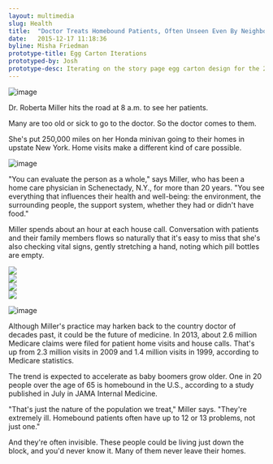 ```yaml
---
layout: multimedia
slug: Health
title:  "Doctor Treats Homebound Patients, Often Unseen Even By Neighbors"
date:   2015-12-17 11:18:36
byline: Misha Friedman
prototype-title: Egg Carton Iterations
prototyped-by: Josh
prototype-desc: Iterating on the story page egg carton design for the 2016 NPR.org redesign. Final choices were &#35;1 & &#35;4. Also interested in &#35;10-&#35;14.
---
```


![image](http://media.npr.org/assets/img/2015/10/13/mobile-doctor-1_custom-c1df33688cb42361b39751e7d61de4ebfd42d404-s2500-c85.jpg)

<div class="body-copy">
<p>Dr. Roberta Miller hits the road at 8 a.m. to see her patients.</p>
<p>Many are too old or sick to go to the doctor. So the doctor comes to them.</p>
<p>She's put 250,000 miles on her Honda minivan going to their homes in upstate New York. Home visits make a different kind of care possible.</p>
</div>

![image](http://media.npr.org/assets/img/2015/10/13/mobile-doctor-2_custom-e717d6c4873ed0de6f5a30eee27ba583cb6963ca-s2300-c85.jpg)

<div class="body-copy">
<p>"You can evaluate the person as a whole," says Miller, who has been a home care physician in Schenectady, N.Y., for more than 20 years. "You see everything that influences their health and well-being: the environment, the surrounding people, the support system, whether they had or didn't have food."</p>

<p>Miller spends about an hour at each house call. Conversation with patients and their family members flows so naturally that it's easy to miss that she's also checking vital signs, gently stretching a hand, noting which pill bottles are empty.</p>
</div>

<div class="image-container">
  <div class="two">
    <img class="left" src="{{ site.baseurl }}/images/grid-photo-01.jpg">
  </div>
  <div class="two">
    <img class="right" src="{{ site.baseurl }}/images/grid-photo-02.jpg">
  </div>
</div>

<div class="image-container">
  <div class="two">
    <img class="left" src="{{ site.baseurl }}/images/grid-photo-04.jpg">
  </div>
  <div class="two">
    <img class="right" src="{{ site.baseurl }}/images/grid-photo-05.jpg">
  </div>
</div>

![image](http://media.npr.org/assets/img/2015/10/13/mobile-doctor-2_custom-e717d6c4873ed0de6f5a30eee27ba583cb6963ca-s2300-c85.jpg)

<div class="body-copy">
  <p>Although Miller's practice may harken back to the country doctor of decades past, it could be the future of medicine. In 2013, about 2.6 million Medicare claims were filed for patient home visits and house calls. That's up from 2.3 million visits in 2009 and 1.4 million visits in 1999, according to Medicare statistics.</p>

  <p>The trend is expected to accelerate as baby boomers grow older. One in 20 people over the age of 65 is homebound in the U.S., according to a study published in July in JAMA Internal Medicine.</p>

  <p>"That's just the nature of the population we treat," Miller says. "They're extremely ill. Homebound patients often have up to 12 or 13 problems, not just one."</p>

  <p>And they're often invisible. These people could be living just down the block, and you'd never know it. Many of them never leave their homes.</p>
</div>
